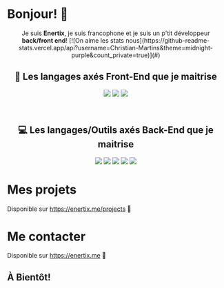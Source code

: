 # Bonjour! 👋
<p align="center">
  Je suis <b>Enertix</b>, je suis francophone et je suis un p'tit développeur <strong>back/front end</strong>!
  [![On aime les stats nous](https://github-readme-stats.vercel.app/api?username=Christian-Martins&theme=midnight-purple&count_private=true)](#)
</p>
<h2 align="center">🎨 Les langages axés Front-End que je maitrise</h2>
<p align="center">
  <img src="https://img.shields.io/badge/html5%20-%23E34F26.svg?&style=for-the-badge&logo=html5&logoColor=white"/>
  <img src="https://img.shields.io/badge/css3%20-%231572B6.svg?&style=for-the-badge&logo=css3&logoColor=white"/>
  <img src="https://img.shields.io/badge/javascript%20-%23323330.svg?&style=for-the-badge&logo=javascript&logoColor=%23F7DF1E"/>
</p>
<br/>
<h2 align="center">💻 Les langages/Outils axés Back-End que je maitrise</h2>
<p align="center">
  <img src="https://img.shields.io/badge/node.js%20-%2343853D.svg?&style=for-the-badge&logo=node.js&logoColor=white"/> 
  <img src="https://img.shields.io/badge/express.js%20-%23404d59.svg?&style=for-the-badge"/>
  <img src="https://img.shields.io/badge/bootstrap%20-%23563D7C.svg?&style=for-the-badge&logo=bootstrap&logoColor=white"/>
  <img src="https://img.shields.io/badge/nginx%20-%23009639.svg?&style=for-the-badge&logo=nginx&logoColor=white"/>
  <img src ="https://img.shields.io/badge/sqlite-%2307405e.svg?&style=for-the-badge&logo=sqlite&logoColor=white"/>
</p>


# Mes projets
Disponible sur https://enertix.me/projects 🧡

# Me contacter
Disponible sur https://enertix.me 💚

## À Bientôt!
